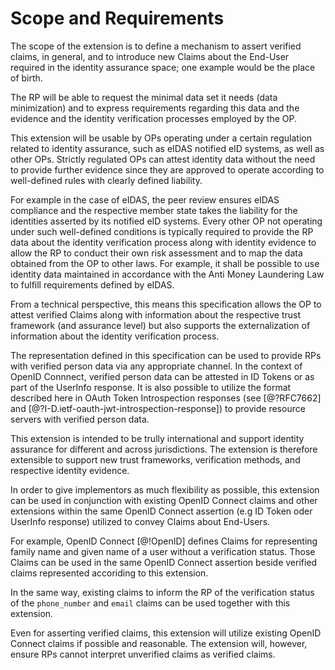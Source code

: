 # Scope and Requirements

The scope of the extension is to define a mechanism to assert verified claims, in general, and to introduce new Claims about the End-User required in the identity assurance space; one example would be the place of birth. 

The RP will be able to request the minimal data set it needs (data minimization) and to express requirements regarding this data and the evidence and the identity verification processes employed by the OP.

This extension will be usable by OPs operating under a certain regulation related to identity assurance, such as eIDAS notified eID systems, as well as other OPs. Strictly regulated OPs can attest identity data without the need to provide further evidence since they are approved to operate according to well-defined rules with clearly defined liability. 

For example in the case of eIDAS, the peer review ensures eIDAS compliance and the respective member state takes the liability for the identities asserted by its notified eID systems. Every other OP not operating under such well-defined conditions is typically required to provide the RP data about the identity verification process along with identity evidence to allow the RP to conduct their own risk assessment and to map the data obtained from the OP to other laws. For example, it shall be possible to use identity data maintained in accordance with the Anti Money Laundering Law to fulfill requirements defined by eIDAS.

From a technical perspective, this means this specification allows the OP to attest verified Claims along with information about the respective trust framework (and assurance level) but also supports the externalization of information about the identity verification process.

The representation defined in this specification can be used to provide RPs with verified person data via any appropriate channel. In the context of OpenID Connnect, verified person data can be attested in ID Tokens or as part of the UserInfo response. It is also possible to utilize the format described here in OAuth Token Introspection responses (see [@?RFC7662] and [@?I-D.ietf-oauth-jwt-introspection-response]) to provide resource servers with 
verified person data.   

This extension is intended to be trully international and support identity assurance for different and across jurisdictions. The extension is therefore extensible to support new trust frameworks, verification methods, and respective identity evidence.

In order to give implementors as much flexibility as possible, this extension can be used in conjunction with existing OpenID Connect claims and other extensions within the same OpenID Connect assertion (e.g ID Token oder UserInfo response) utilized to convey Claims about End-Users. 

For example, OpenID Connect [@!OpenID] defines Claims for representing family name and given name of a user without a verification status. Those Claims can be used in the same OpenID Connect assertion beside verified claims represented accoriding to this extension. 

In the same way, existing claims to inform the RP of the verification status of the `phone_number` and `email` claims can be used together with this extension.

Even for asserting verified claims, this extension will utilize existing OpenID Connect claims if possible and reasonable. The extension will, however, ensure RPs cannot interpret unverified claims as verified claims.
